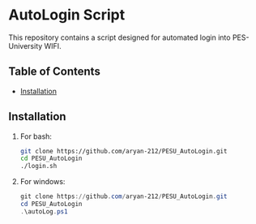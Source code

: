 # AutoLogin Script

This repository contains a script designed for automated login into PES-University WIFI.

## Table of Contents
- [Installation](#installation)

## Installation

1. For bash:
   ```bash
   git clone https://github.com/aryan-212/PESU_AutoLogin.git
   cd PESU_AutoLogin
   ./login.sh
2. For windows:
   ```powershell
   git clone https://github.com/aryan-212/PESU_AutoLogin.git
   cd PESU_AutoLogin
   .\autoLog.ps1
